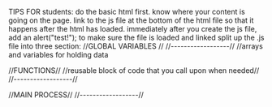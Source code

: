 TIPS FOR students:
do the basic html first. know where your content is going on the page.
link to the js file at the bottom of the html file so that it happens after the html has loaded.
immediately after you create the js file, add an alert("test!"); to make sure the file is loaded and linked
split up the .js file into three section:
//GLOBAL VARIABLES //
//------------------//
//arrays and variables for holding data

//FUNCTIONS//
//reusable block of code that you call upon when needed//
//------------------//

//MAIN PROCESS//
//------------------//

